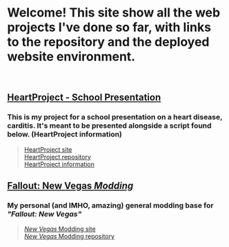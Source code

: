 # Welcome! This site show all the web projects I've done so far, with links to the repository and the deployed website environment.

<br>

## <u>HeartProject - School Presentation</u> <br>
### This is my project for a school presentation on a heart disease, carditis. It's meant to be presented alongside a script found below. (HeartProject information)

> [HeartProject site](https://snowynx.github.io/HeartProject) <br>
> [HeartProject repository](https://github.com/Snowynx/HeartProject) <br>
> [HeartProject information](https://github.com/Snowynx/HeartProject/blob/master/INFORMATION.md)

## <u>Fallout: New Vegas <i>Modding</i></u>
### My personal (and IMHO, amazing) general modding base for *"Fallout: New Vegas"*

> [*New Vegas* Modding site](https://snowynx.github.io/new-vegas-modding) <br>
> [*New Vegas* Modding repository](https://github.com/Snowynx/new-vegas-modding)
